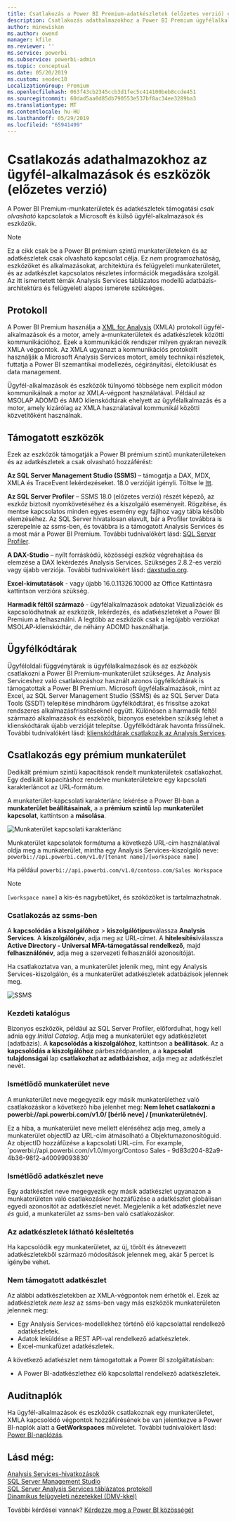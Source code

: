 ```yaml
---
title: Csatlakozás a Power BI Premium-adatkészletek (előzetes verzió) eszközök és az ügyfélalkalmazások számára
description: Csatlakozás adathalmazokhoz a Power BI Premium ügyfélalkalmazások és az eszközök módját ismerteti.
author: minewiskan
ms.author: owend
manager: kfile
ms.reviewer: ''
ms.service: powerbi
ms.subservice: powerbi-admin
ms.topic: conceptual
ms.date: 05/20/2019
ms.custom: seodec18
LocalizationGroup: Premium
ms.openlocfilehash: 063f43cb2345ccb3d1fec5c414100beb8ccde451
ms.sourcegitcommit: 60dad5aa0d85db790553e537bf8ac34ee3289ba3
ms.translationtype: MT
ms.contentlocale: hu-HU
ms.lasthandoff: 05/29/2019
ms.locfileid: "65941499"
---
```

# <a name="connect-to-datasets-with-client-applications-and-tools-preview"></a>Csatlakozás adathalmazokhoz az ügyfél-alkalmazások és eszközök (előzetes verzió)

A Power BI Premium-munkaterületek és adatkészletek támogatási *csak olvasható* kapcsolatok a Microsoft és külső ügyfél-alkalmazások és eszközök. 

> [!NOTE]
> Ez a cikk csak be a Power BI prémium szintű munkaterületeken és az adatkészletek csak olvasható kapcsolat célja. Ez *nem* programozhatóság, eszközöket és alkalmazásokat, architektúra és felügyeleti munkaterületet, és az adatkészlet kapcsolatos részletes információk megadására szolgál. Az itt ismertetett témák Analysis Services táblázatos modellű adatbázis-architektúra és felügyeleti alapos ismerete szükséges.

## <a name="protocol"></a>Protokoll

A Power BI Premium használja a [XML for Analysis](https://docs.microsoft.com/bi-reference/xmla/xml-for-analysis-xmla-reference) (XMLA) protokoll ügyfél-alkalmazások és a motor, amely a-munkaterületek és adatkészletek közötti kommunikációhoz. Ezek a kommunikációk rendszer milyen gyakran nevezik XMLA végpontok. Az XMLA ugyanazt a kommunikációs protokollt használják a Microsoft Analysis Services motort, amely technikai részletek, futtatja a Power BI szemantikai modellezés, cégirányítási, életciklusát és data management. 

Ügyfél-alkalmazások és eszközök túlnyomó többsége nem explicit módon kommunikálnak a motor az XMLA-végpont használatával. Például az MSOLAP ADOMD és AMO klienskódtárak ehelyett az ügyfélalkalmazás és a motor, amely kizárólag az XMLA használatával kommunikál közötti közvetítőként használnak.


## <a name="supported-tools"></a>Támogatott eszközök

Ezek az eszközök támogatják a Power BI prémium szintű munkaterületeken és az adatkészletek a csak olvasható hozzáférést:

**Az SQL Server Management Studio (SSMS)** – támogatja a DAX, MDX, XMLA és TraceEvent lekérdezéseket. 18.0 verzióját igényli. Töltse le [Itt](https://docs.microsoft.com/sql/ssms/download-sql-server-management-studio-ssms). 

**Az SQL Server Profiler** – SSMS 18.0 (előzetes verzió) részét képező, az eszköz biztosít nyomkövetéséhez és a kiszolgáló eseményeit. Rögzítése, és mentse kapcsolatos minden egyes esemény egy fájlhoz vagy tábla később elemzéséhez. Az SQL Server hivatalosan elavult, bár a Profiler továbbra is szerepelnie az ssms-ben, és továbbra is a támogatott Analysis Services és a most már a Power BI Premium. További tudnivalókért lásd: [SQL Server Profiler](https://docs.microsoft.com/sql/tools/sql-server-profiler/sql-server-profiler).

**A DAX-Studio** – nyílt forráskódú, közösségi eszköz végrehajtása és elemzése a DAX lekérdezés Analysis Services. Szükséges 2.8.2-es verzió vagy újabb verziója. További tudnivalókért lásd: [daxstudio.org](https://daxstudio.org/).

**Excel-kimutatások** - vagy újabb 16.0.11326.10000 az Office Kattintásra kattintson verzióra szükség.

**Harmadik féltől származó** - ügyfélalkalmazások adatokat Vizualizációk és kapcsolódhatnak az eszközök, lekérdezés, és adatkészleteket a Power BI Premium a felhasználni. A legtöbb az eszközök csak a legújabb verziókat MSOLAP-klienskódtár, de néhány ADOMD használhatja.

## <a name="client-libraries"></a>Ügyfélkódtárak

Ügyféloldali függvénytárak is ügyfélalkalmazások és az eszközök csatlakozni a Power BI Premium-munkaterület szükséges. Az Analysis Serviceshez való csatlakozáshoz használt azonos ügyfélkódtárak is támogatottak a Power BI Premium. Microsoft ügyfélalkalmazások, mint az Excel, az SQL Server Management Studio (SSMS) és az SQL Server Data Tools (SSDT) telepítése mindhárom ügyfélkódtárat, és frissítse azokat rendszeres alkalmazásfrissítéseknél együtt. Különösen a harmadik féltől származó alkalmazások és eszközök, bizonyos esetekben szükség lehet a klienskódtárak újabb verzióját telepítse. Ügyfélkódtárak havonta frissülnek. További tudnivalókért lásd: [klienskódtárak csatlakozik az Analysis Services](https://docs.microsoft.com/azure/analysis-services/analysis-services-data-providers).

## <a name="connecting-to-a-premium-workspace"></a>Csatlakozás egy prémium munkaterület

Dedikált prémium szintű kapacitások rendelt munkaterületek csatlakozhat. Egy dedikált kapacitáshoz rendelve munkaterületekre egy kapcsolati karakterláncot az URL-formátum. 

A munkaterület-kapcsolati karakterlánc lekérése a Power BI-ban a **munkaterület beállításainak**, a a **prémium szintű** lap **munkaterület kapcsolat**, kattintson a **másolása**.

![Munkaterület kapcsolati karakterlánc](media/service-premium-connect-tools/connect-tools-workspace-connection.png)

Munkaterület kapcsolatok formátuma a következő URL-cím használatával oldja meg a munkaterület, mintha egy Analysis Services-kiszolgáló neve:   
`powerbi://api.powerbi.com/v1.0/[tenant name]/[workspace name]` 

Ha például `powerbi://api.powerbi.com/v1.0/contoso.com/Sales Workspace`
> [!NOTE]
> `[workspace name]` a kis-és nagybetűket, és szóközöket is tartalmazhatnak. 

### <a name="to-connect-in-ssms"></a>Csatlakozás az ssms-ben

A **kapcsolódás a kiszolgálóhoz** > **kiszolgálótípus**válassza **Analysis Services**. A **kiszolgálónév**, adja meg az URL-címet. A **hitelesítési**válassza **Active Directory - Universal MFA-támogatással rendelkező**, majd **felhasználónév**, adja meg a szervezeti felhasználói azonosítóját. 

Ha csatlakoztatva van, a munkaterület jelenik meg, mint egy Analysis Services-kiszolgálón, és a munkaterület adatkészletek adatbázisok jelennek meg.  

![SSMS](media/service-premium-connect-tools/connect-tools-ssms.png)

### <a name="initial-catalog"></a>Kezdeti katalógus

Bizonyos eszközök, például az SQL Server Profiler, előfordulhat, hogy kell adnia egy *Initial Catalog*. Adja meg a munkaterület egy adatkészletet (adatbázis). A **kapcsolódás a kiszolgálóhoz**, kattintson a **beállítások**. Az a **kapcsolódás a kiszolgálóhoz** párbeszédpanelen, a a **kapcsolat tulajdonságai** lap **csatlakozhat az adatbázishoz**, adja meg az adatkészlet nevét.

### <a name="duplicate-workspace-name"></a>Ismétlődő munkaterület neve

A munkaterület neve megegyezik egy másik munkaterülethez való csatlakozáskor a következő hiba jelenhet meg: **Nem lehet csatlakozni a powerbi://api.powerbi.com/v1.0/ [bérlő neve] / [munkaterületnév].**

Ez a hiba, a munkaterület neve mellett eléréséhez adja meg, amely a munkaterület objectID az URL-cím átmásolható a Objektumazonosítóguid. Az objectID hozzáfűzése a kapcsolati URL-cím. For example, `powerbi://api.powerbi.com/v1.0/myorg/Contoso Sales - 9d83d204-82a9-4b36-98f2-a40099093830'

### <a name="duplicate-dataset-name"></a>Ismétlődő adatkészlet neve

Egy adatkészlet neve megegyezik egy másik adatkészlet ugyanazon a munkaterületen való csatlakozáskor hozzáfűzése a adatkészlet globálisan egyedi azonosítót az adatkészlet nevét. Megjelenik a két adatkészlet neve *és* guid, a munkaterület az ssms-ben való csatlakozáskor. 

### <a name="delay-in-datasets-shown"></a>Az adatkészletek látható késleltetés

Ha kapcsolódik egy munkaterületet, az új, törölt és átnevezett adatkészletekből származó módosítások jelennek meg, akár 5 percet is igénybe vehet. 

### <a name="unsupported-datasets"></a>Nem támogatott adatkészlet

Az alábbi adatkészletekben az XMLA-végpontok nem érhetők el. Ezek az adatkészletek *nem lesz* az ssms-ben vagy más eszközök munkaterületen jelennek meg: 

- Egy Analysis Services-modellekhez történő élő kapcsolattal rendelkező adatkészletek. 
- Adatok leküldése a REST API-val rendelkező adatkészletek.
- Excel-munkafüzet adatkészletek. 

A következő adatkészlet nem támogatottak a Power BI szolgáltatásban:   

- A Power BI-adatkészlethez élő kapcsolattal rendelkező adatkészletek.

## <a name="audit-logs"></a>Auditnaplók 

Ha ügyfél-alkalmazások és eszközök csatlakoznak egy munkaterületet, XMLA kapcsolódó végpontok hozzáférésének be van jelentkezve a Power BI-naplók alatt a **GetWorkspaces** műveletet. További tudnivalókért lásd: [Power BI-naplózás](service-admin-auditing.md).

## <a name="see-also"></a>Lásd még:

[Analysis Services-hivatkozások](https://docs.microsoft.com/bi-reference/#pivot=home&panel=home-all)   
[SQL Server Management Studio](https://docs.microsoft.com/sql/ssms/sql-server-management-studio-ssms)   
[SQL Server Analysis Services táblázatos protokoll](https://docs.microsoft.com/openspecs/sql_server_protocols/ms-ssas-t/b98ed40e-c27a-4988-ab2d-c9c904fe13cf)   
[Dinamikus felügyeleti nézetekkel (DMV-kkel)](https://docs.microsoft.com/sql/analysis-services/instances/use-dynamic-management-views-dmvs-to-monitor-analysis-services)   


További kérdései vannak? [Kérdezze meg a Power BI közösségét](https://community.powerbi.com/)
